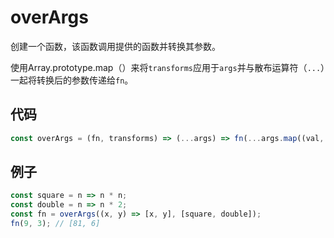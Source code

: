 # overArgs

创建一个函数，该函数调用提供的函数并转换其参数。

使用Array.prototype.map（）来将`transforms`应用于`args`并与散布运算符（`...`）一起将转换后的参数传递给`fn`。

## 代码

```js
const overArgs = (fn, transforms) => (...args) => fn(...args.map((val, i) => transforms[i](val)));
```

## 例子

```js
const square = n => n * n;
const double = n => n * 2;
const fn = overArgs((x, y) => [x, y], [square, double]);
fn(9, 3); // [81, 6]
```
